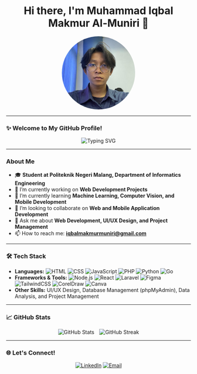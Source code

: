 <h1 align="center">Hi there, I'm Muhammad Iqbal Makmur Al-Muniri 👋</h1>
<p align="center">
  <img src="./selfie.jpeg" alt="Selfie" width="200" height="200" style="border-radius: 50%; object-fit: cover;"/>
</p>

---

### ✨ Welcome to My GitHub Profile!

<p align="center">
  <img src="https://readme-typing-svg.herokuapp.com?font=Fira+Code&duration=2000&pause=1000&color=0EF7FF&center=true&vCenter=true&width=500&lines=Web+Developer;Mobile+Developer;UI/UX+Designer;Always+Learning+Something+New!" alt="Typing SVG">
</p>

---

### About Me

- 🎓 **Student at Politeknik Negeri Malang, Department of Informatics Engineering**
- 🔭 I’m currently working on **Web Development Projects**
- 🌱 I’m currently learning **Machine Learning, Computer Vision, and Mobile Development**
- 👯 I’m looking to collaborate on **Web and Mobile Application Development**
- 💬 Ask me about **Web Development, UI/UX Design, and Project Management**
- 📫 How to reach me: **[iqbalmakmurmuniri@gmail.com](mailto:iqbalmakmurmuniri@gmail.com)**

---

### 🛠️ Tech Stack

- **Languages:** ![HTML](https://img.shields.io/badge/-HTML-E34F26?style=flat-square&logo=html5&logoColor=white) ![CSS](https://img.shields.io/badge/-CSS-1572B6?style=flat-square&logo=css3&logoColor=white) ![JavaScript](https://img.shields.io/badge/-JavaScript-F7DF1E?style=flat-square&logo=javascript&logoColor=black) ![PHP](https://img.shields.io/badge/-PHP-777BB4?style=flat-square&logo=php&logoColor=white) ![Python](https://img.shields.io/badge/-Python-3776AB?style=flat-square&logo=python&logoColor=white) ![Go](https://img.shields.io/badge/-Go-00ADD8?style=flat-square&logo=go&logoColor=white)
- **Frameworks & Tools:** ![Node.js](https://img.shields.io/badge/-Node.js-339933?style=flat-square&logo=node.js&logoColor=white) ![React](https://img.shields.io/badge/-React-61DAFB?style=flat-square&logo=react&logoColor=black) ![Laravel](https://img.shields.io/badge/-Laravel-FF2D20?style=flat-square&logo=laravel&logoColor=white) ![Figma](https://img.shields.io/badge/-Figma-F24E1E?style=flat-square&logo=figma&logoColor=white) ![TailwindCSS](https://img.shields.io/badge/-TailwindCSS-38B2AC?style=flat-square&logo=tailwind-css&logoColor=white) ![CorelDraw](https://img.shields.io/badge/-CorelDraw-008000?style=flat-square&logo=coreldraw&logoColor=white) ![Canva](https://img.shields.io/badge/-Canva-00C4CC?style=flat-square&logo=canva&logoColor=white)
- **Other Skills:** UI/UX Design, Database Management (phpMyAdmin), Data Analysis, and Project Management

---

### 📈 GitHub Stats

<p align="center">
  <img src="https://github-readme-stats.vercel.app/api?username=GalaAldebara&show_icons=true&theme=radical" alt="GitHub Stats" style="width: 45.7%; height: 150px; margin-right: 10px;"/>
  <img src="https://github-readme-streak-stats.herokuapp.com/?user=GalaAldebara&theme=radical" alt="GitHub Streak" style="width: 48%; height: 150px;"/>
</p>

---

### 🌐 Let's Connect!

<p align="center">
  <a href="https://www.linkedin.com/in/muhammad-iqbal-" target="_blank"><img alt="LinkedIn" src="https://img.shields.io/badge/LinkedIn-blue?style=flat-square&logo=linkedin"></a>
  <a href="mailto:iqbalmakmurmuniri@gmail.com" target="_blank"><img alt="Email" src="https://img.shields.io/badge/Email-red?style=flat-square&logo=gmail&logoColor=white"></a>
</p>
